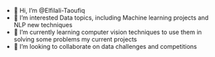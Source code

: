 - 👋 Hi, I’m @Elfilali-Taoufiq
- 👀 I’m interested Data topics, including Machine learning projects and NLP new techniques
- 🌱 I’m currently learning computer vision techniques to use them in solving some problems my current projects 
- 💞️ I’m looking to collaborate on data challenges and competitions 


<!---
Elfilali-Taoufiq/Elfilali-Taoufiq is a ✨ special ✨ repository because its `README.md` (this file) appears on your GitHub profile.
You can click the Preview link to take a look at your changes.
--->
